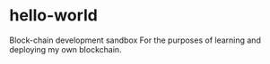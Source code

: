 # hello-world
Block-chain development sandbox
For the purposes of learning and deploying my own blockchain.
